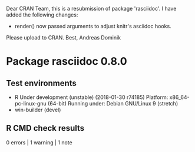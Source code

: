 Dear CRAN Team,
this is a resubmission of package 'rasciidoc'. I have added the following changes:

* render() now passed arguments to adjust knitr's asciidoc hooks.

Please upload to CRAN.
Best, Andreas Dominik

# Package rasciidoc 0.8.0
## Test  environments 
- R Under development (unstable) (2018-01-30 r74185)
  Platform: x86_64-pc-linux-gnu (64-bit)
  Running under: Debian GNU/Linux 9 (stretch)
- win-builder (devel)

## R CMD check results
0 errors | 1 warning  | 1 note 
